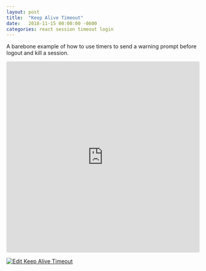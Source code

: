 ```yaml
---
layout: post
title:  "Keep Alive Timeout"
date:   2018-11-15 00:00:00 -0600
categories: react session timeout login
---
```

A barebone example of how to use timers to send a warning prompt before logout and kill a session.

<iframe src="https://codesandbox.io/embed/zx4mlqo7r4" style="width:100%; height:500px; border:0; border-radius: 4px; overflow:hidden;" sandbox="allow-modals allow-forms allow-popups allow-scripts allow-same-origin"></iframe>

[![Edit Keep Alive Timeout](https://codesandbox.io/static/img/play-codesandbox.svg)](https://codesandbox.io/s/zx4mlqo7r4)